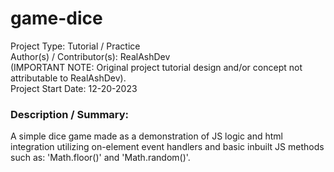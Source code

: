 # game-dice

Project Type: Tutorial / Practice  
Author(s) / Contributor(s): RealAshDev  
(IMPORTANT NOTE: Original project tutorial design and/or concept not attributable to RealAshDev).  
Project Start Date: 12-20-2023  
  
### Description / Summary: 

A simple dice game made as a demonstration of JS logic and html integration utilizing on-element event handlers and basic inbuilt JS methods such as: 'Math.floor()' and 'Math.random()'.    